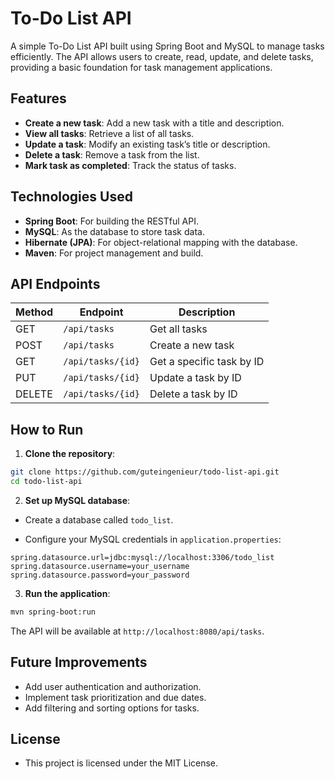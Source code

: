 # To-Do List API
A simple To-Do List API built using Spring Boot and MySQL to manage tasks efficiently. The API allows users to create, read, update, and delete tasks, providing a basic foundation for task management applications.

## Features
- **Create a new task**: Add a new task with a title and description.
- **View all tasks**: Retrieve a list of all tasks.
- **Update a task**: Modify an existing task’s title or description.
- **Delete a task**: Remove a task from the list.
- **Mark task as completed**: Track the status of tasks.

## Technologies Used
- **Spring Boot**: For building the RESTful API.
- **MySQL**: As the database to store task data.
- **Hibernate (JPA)**: For object-relational mapping with the database.
- **Maven**: For project management and build.

## API Endpoints

| Method | Endpoint           | Description               |
|--------|--------------------|---------------------------|
| GET    | `/api/tasks`        | Get all tasks             |
| POST   | `/api/tasks`        | Create a new task         |
| GET    | `/api/tasks/{id}`   | Get a specific task by ID |
| PUT    | `/api/tasks/{id}`   | Update a task by ID       |
| DELETE | `/api/tasks/{id}`   | Delete a task by ID       |

## How to Run

1. **Clone the repository**:
```bash
git clone https://github.com/guteingenieur/todo-list-api.git
cd todo-list-api
```

2. **Set up MySQL database**:

- Create a database called `todo_list`.

- Configure your MySQL credentials in `application.properties`:

```properties
spring.datasource.url=jdbc:mysql://localhost:3306/todo_list
spring.datasource.username=your_username
spring.datasource.password=your_password
```

3. **Run the application**:
```bash
mvn spring-boot:run
```
The API will be available at `http://localhost:8080/api/tasks`.


## Future Improvements
- Add user authentication and authorization.
- Implement task prioritization and due dates.
- Add filtering and sorting options for tasks.

## License
- This project is licensed under the MIT License.

